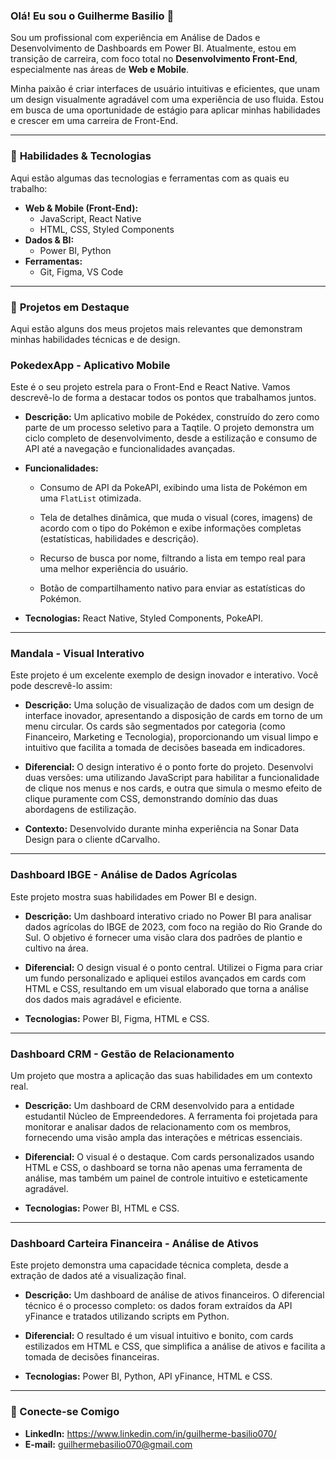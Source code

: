 ### Olá! Eu sou o Guilherme Basilio 👋

Sou um profissional com experiência em Análise de Dados e Desenvolvimento de Dashboards em Power BI. Atualmente, estou em transição de carreira, com foco total no **Desenvolvimento Front-End**, especialmente nas áreas de **Web e Mobile**.

Minha paixão é criar interfaces de usuário intuitivas e eficientes, que unam um design visualmente agradável com uma experiência de uso fluida. Estou em busca de uma oportunidade de estágio para aplicar minhas habilidades e crescer em uma carreira de Front-End.

---

### 🚀 **Habilidades & Tecnologias**

Aqui estão algumas das tecnologias e ferramentas com as quais eu trabalho:

- **Web & Mobile (Front-End):**
  - JavaScript, React Native
  - HTML, CSS, Styled Components
- **Dados & BI:**
  - Power BI, Python
- **Ferramentas:**
  - Git, Figma, VS Code

---

### 🎯 **Projetos em Destaque**

Aqui estão alguns dos meus projetos mais relevantes que demonstram minhas habilidades técnicas e de design.

### **PokedexApp - Aplicativo Mobile**

Este é o seu projeto estrela para o Front-End e React Native. Vamos descrevê-lo de forma a destacar todos os pontos que trabalhamos juntos.

- **Descrição:** Um aplicativo mobile de Pokédex, construído do zero como parte de um processo seletivo para a Taqtile. O projeto demonstra um ciclo completo de desenvolvimento, desde a estilização e consumo de API até a navegação e funcionalidades avançadas.
    
- **Funcionalidades:**
    
    - Consumo de API da PokeAPI, exibindo uma lista de Pokémon em uma `FlatList` otimizada.
        
    - Tela de detalhes dinâmica, que muda o visual (cores, imagens) de acordo com o tipo do Pokémon e exibe informações completas (estatísticas, habilidades e descrição).
        
    - Recurso de busca por nome, filtrando a lista em tempo real para uma melhor experiência do usuário.
        
    - Botão de compartilhamento nativo para enviar as estatísticas do Pokémon.
        
- **Tecnologias:** React Native, Styled Components, PokeAPI.
___
### **Mandala - Visual Interativo**

Este projeto é um excelente exemplo de design inovador e interativo. Você pode descrevê-lo assim:
- **Descrição:** Uma solução de visualização de dados com um design de interface inovador, apresentando a disposição de cards em torno de um menu circular. Os cards são segmentados por categoria (como Financeiro, Marketing e Tecnologia), proporcionando um visual limpo e intuitivo que facilita a tomada de decisões baseada em indicadores.
    
- **Diferencial:** O design interativo é o ponto forte do projeto. Desenvolvi duas versões: uma utilizando JavaScript para habilitar a funcionalidade de clique nos menus e nos cards, e outra que simula o mesmo efeito de clique puramente com CSS, demonstrando domínio das duas abordagens de estilização.
    
- **Contexto:** Desenvolvido durante minha experiência na Sonar Data Design para o cliente dCarvalho.
___
### **Dashboard IBGE - Análise de Dados Agrícolas**

Este projeto mostra suas habilidades em Power BI e design.

- **Descrição:** Um dashboard interativo criado no Power BI para analisar dados agrícolas do IBGE de 2023, com foco na região do Rio Grande do Sul. O objetivo é fornecer uma visão clara dos padrões de plantio e cultivo na área.
    
- **Diferencial:** O design visual é o ponto central. Utilizei o Figma para criar um fundo personalizado e apliquei estilos avançados em cards com HTML e CSS, resultando em um visual elaborado que torna a análise dos dados mais agradável e eficiente.
    
- **Tecnologias:** Power BI, Figma, HTML e CSS.
___
### **Dashboard CRM - Gestão de Relacionamento**

Um projeto que mostra a aplicação das suas habilidades em um contexto real.

- **Descrição:** Um dashboard de CRM desenvolvido para a entidade estudantil Núcleo de Empreendedores. A ferramenta foi projetada para monitorar e analisar dados de relacionamento com os membros, fornecendo uma visão ampla das interações e métricas essenciais.
    
- **Diferencial:** O visual é o destaque. Com cards personalizados usando HTML e CSS, o dashboard se torna não apenas uma ferramenta de análise, mas também um painel de controle intuitivo e esteticamente agradável.
    
- **Tecnologias:** Power BI, HTML e CSS.
___
### **Dashboard Carteira Financeira - Análise de Ativos**

Este projeto demonstra uma capacidade técnica completa, desde a extração de dados até a visualização final.

- **Descrição:** Um dashboard de análise de ativos financeiros. O diferencial técnico é o processo completo: os dados foram extraídos da API yFinance e tratados utilizando scripts em Python.
    
- **Diferencial:** O resultado é um visual intuitivo e bonito, com cards estilizados em HTML e CSS, que simplifica a análise de ativos e facilita a tomada de decisões financeiras.
      
- **Tecnologias:** Power BI, Python, API yFinance, HTML e CSS.

---

### 🤝 Conecte-se Comigo

- **LinkedIn:** https://www.linkedin.com/in/guilherme-basilio070/
- **E-mail:** guilhermebasilio070@gmail.com
